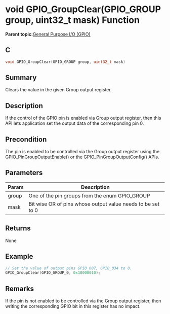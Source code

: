 # void GPIO\_GroupClear\(GPIO\_GROUP group, uint32\_t mask\) Function

**Parent topic:**[General Purpose I/O \(GPIO\)](GUID-ED544C7D-3D20-4AEC-99CF-5926C66E9EC7.md)

## C

```c
void GPIO_GroupClear(GPIO_GROUP group, uint32_t mask)
```

## Summary

Clears the value in the given Group output register.

## Description

If the control of the GPIO pin is enabled via Group output register, then this API lets application set the output data of the corresponding pin 0.

## Precondition

The pin is enabled to be controlled via the Group output register using the GPIO\_PinGroupOutputEnable\(\) or the GPIO\_PinGroupOutputConfig\(\) APIs.

## Parameters

|Param|Description|
|-----|-----------|
|group|One of the pin groups from the enum GPIO\_GROUP|
|mask|Bit wise OR of pins whose output value needs to be set to 0|

## Returns

None

## Example

```c
// Set the value of output pins GPIO_007, GPIO_034 to 0.
GPIO_GroupClear(GPIO_GROUP_0, 0x10000010);
```

## Remarks

If the pin is not enabled to be controlled via the Group output register, then writing the corresponding GPIO bit in this register has no impact.

